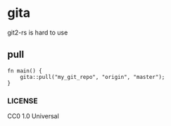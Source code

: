 # gita

git2-rs is hard to use

## pull

```
fn main() {
    gita::pull("my_git_repo", "origin", "master");
}
```

### LICENSE
CC0 1.0 Universal
